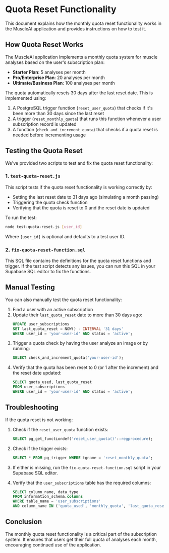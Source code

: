 # Quota Reset Functionality

This document explains how the monthly quota reset functionality works in the MuscleAI application and provides instructions on how to test it.

## How Quota Reset Works

The MuscleAI application implements a monthly quota system for muscle analyses based on the user's subscription plan:

- **Starter Plan**: 5 analyses per month
- **Pro/Enterprise Plan**: 20 analyses per month
- **Ultimate/Business Plan**: 100 analyses per month

The quota automatically resets 30 days after the last reset date. This is implemented using:

1. A PostgreSQL trigger function (`reset_user_quota`) that checks if it's been more than 30 days since the last reset
2. A trigger (`reset_monthly_quota`) that runs this function whenever a user subscription record is updated
3. A function (`check_and_increment_quota`) that checks if a quota reset is needed before incrementing usage

## Testing the Quota Reset

We've provided two scripts to test and fix the quota reset functionality:

### 1. `test-quota-reset.js`

This script tests if the quota reset functionality is working correctly by:
- Setting the last reset date to 31 days ago (simulating a month passing)
- Triggering the quota check function
- Verifying that the quota is reset to 0 and the reset date is updated

To run the test:

```bash
node test-quota-reset.js [user_id]
```

Where `[user_id]` is optional and defaults to a test user ID.

### 2. `fix-quota-reset-function.sql`

This SQL file contains the definitions for the quota reset functions and trigger. If the test script detects any issues, you can run this SQL in your Supabase SQL editor to fix the functions.

## Manual Testing

You can also manually test the quota reset functionality:

1. Find a user with an active subscription
2. Update their `last_quota_reset` date to more than 30 days ago:
   ```sql
   UPDATE user_subscriptions
   SET last_quota_reset = NOW() - INTERVAL '31 days'
   WHERE user_id = 'your-user-id' AND status = 'active';
   ```
3. Trigger a quota check by having the user analyze an image or by running:
   ```sql
   SELECT check_and_increment_quota('your-user-id');
   ```
4. Verify that the quota has been reset to 0 (or 1 after the increment) and the reset date updated:
   ```sql
   SELECT quota_used, last_quota_reset 
   FROM user_subscriptions 
   WHERE user_id = 'your-user-id' AND status = 'active';
   ```

## Troubleshooting

If the quota reset is not working:

1. Check if the `reset_user_quota` function exists:
   ```sql
   SELECT pg_get_functiondef('reset_user_quota()'::regprocedure);
   ```

2. Check if the trigger exists:
   ```sql
   SELECT * FROM pg_trigger WHERE tgname = 'reset_monthly_quota';
   ```

3. If either is missing, run the `fix-quota-reset-function.sql` script in your Supabase SQL editor.

4. Verify that the `user_subscriptions` table has the required columns:
   ```sql
   SELECT column_name, data_type 
   FROM information_schema.columns 
   WHERE table_name = 'user_subscriptions' 
   AND column_name IN ('quota_used', 'monthly_quota', 'last_quota_reset');
   ```

## Conclusion

The monthly quota reset functionality is a critical part of the subscription system. It ensures that users get their full quota of analyses each month, encouraging continued use of the application. 